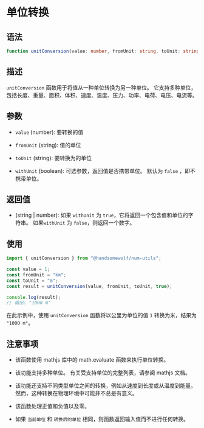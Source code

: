 # 单位转换

## 语法

```ts
function unitConversion(value: number, fromUnit: string, toUnit: string, withUnit?: boolean): string | number;
```

## 描述

`unitConversion` 函数用于将值从一种单位转换为另一种单位。 它支持多种单位，包括长度、重量、面积、体积、速度、温度、压力、功率、电荷、电压、电流等。

## 参数

- `value` (number): 要转换的值

- `fromUnit` (string): 值的单位

- `toUnit` (string): 要转换为的单位

- `withUnit` (boolean): 可选参数，返回值是否携带单位。 默认为 `false` ，即不携带单位。

## 返回值

- (string | number): 如果 `withUnit` 为 `true`，它将返回一个包含值和单位的字符串。 如果`withUnit` 为 `false`，则返回一个数字。

## 使用

```ts
import { unitConversion } from "@handsomewolf/num-utils";

const value = 1;
const fromUnit = "km";
const toUnit = "m";
const result = unitConversion(value, fromUnit, toUnit, true);

console.log(result);
// 输出: "1000 m"
```

在此示例中，使用 `unitConversion` 函数将以公里为单位的值 `1` 转换为米，结果为 `"1000 m"`。

## 注意事项

- 该函数使用 mathjs 库中的 math.evaluate 函数来执行单位转换。

- 该功能支持多种单位。 有关受支持单位的完整列表，请参阅 mathjs 文档。

- 该功能还支持不同类型单位之间的转换，例如从速度到长度或从温度到能量。 然而，这种转换在物理环境中可能并不总是有意义。

- 该函数处理正值和负值以及零。

- 如果 `当前单位` 和 `转换后的单位` 相同，则函数返回输入值而不进行任何转换。
